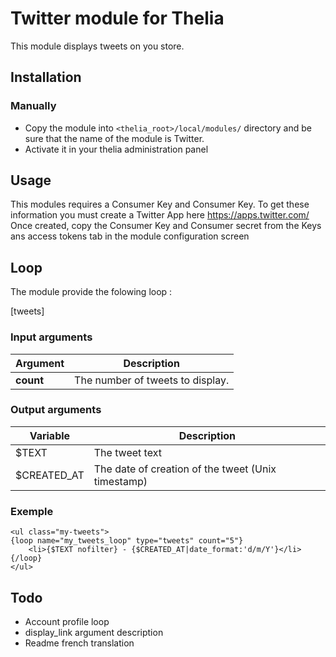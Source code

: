 # Twitter module for Thelia

This module displays tweets on you store.

## Installation

### Manually

* Copy the module into ```<thelia_root>/local/modules/``` directory and be sure that the name of the module is Twitter.
* Activate it in your thelia administration panel

## Usage

This modules requires a Consumer Key and Consumer Key. To get these information you must create a Twitter App here https://apps.twitter.com/
Once created, copy the Consumer Key and Consumer secret from the Keys ans access tokens tab in the module configuration screen


## Loop

The module provide the folowing loop :

[tweets]

### Input arguments

|Argument |Description |
|---      |--- |
|**count** | The number of tweets to display. |

### Output arguments

|Variable   |Description |
|---        |--- |
|$TEXT    | The tweet text |
|$CREATED_AT    | The date of creation of the tweet (Unix timestamp)|

### Exemple
	<ul class="my-tweets">
	{loop name="my_tweets_loop" type="tweets" count="5"}
		<li>{$TEXT nofilter} - {$CREATED_AT|date_format:'d/m/Y'}</li>
	{/loop}
	</ul>

## Todo
<ul>
<li>Account profile loop</li>
<li>display_link argument description</li>
<li>Readme french translation</li>

